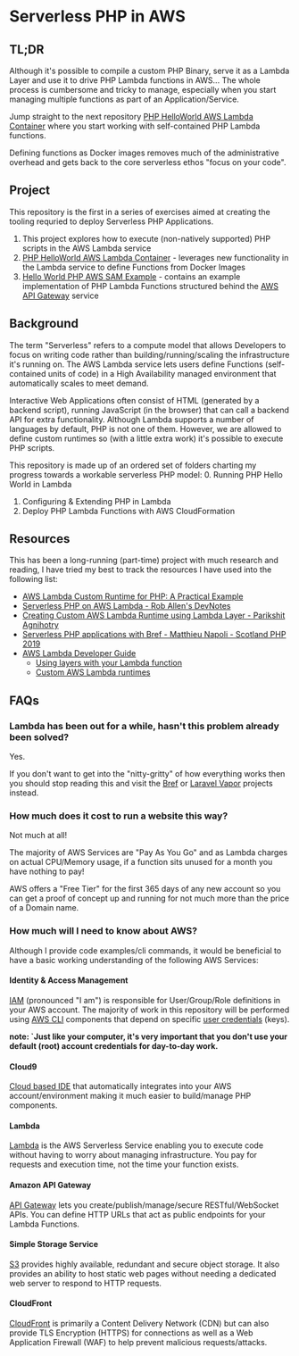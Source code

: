 # Serverless PHP in AWS
## TL;DR
Although it's possible to compile a custom PHP Binary, serve it as a Lambda Layer and use it to drive PHP Lambda functions in AWS...  The whole process is cumbersome and tricky to manage, especially when you start managing multiple functions as part of an Application/Service.

Jump straight to the next repository [PHP HelloWorld AWS Lambda Container](https://github.com/DanielCraigie/hello-world-php-aws-lambda-container) where you start working with self-contained PHP Lambda functions.

Defining functions as Docker images removes much of the administrative overhead and gets back to the core serverless ethos "focus on your code".

## Project
This repository is the first in a series of exercises aimed at creating the tooling requried to deploy Serverless PHP Applications.

1. This project explores how to execute (non-natively supported) PHP scripts in the AWS Lambda service
2. [PHP HelloWorld AWS Lambda Container](https://github.com/DanielCraigie/hello-world-php-aws-lambda-container) - leverages new functionality in the Lambda service to define Functions from Docker Images
3. [Hello World PHP AWS SAM Example]() - contains an example implementation of PHP Lambda Functions structured behind the [AWS API Gateway](https://aws.amazon.com/api-gateway/) service

## Background
The term "Serverless" refers to a compute model that allows Developers to focus on writing code rather than building/running/scaling the infrastructure it's running on.
The AWS Lambda service lets users define Functions (self-contained units of code) in a High Availability managed environment that automatically scales to meet demand.

Interactive Web Applications often consist of HTML (generated by a backend script), running JavaScript (in the browser) that can call a backend API for extra functionality.
Although Lambda supports a number of languages by default, PHP is not one of them.
However, we are allowed to define custom runtimes so (with a little extra work) it's possible to execute PHP scripts.

This repository is made up of an ordered set of folders charting my progress towards a workable serverless PHP model:
0. Running PHP Hello World in Lambda
1. Configuring & Extending PHP in Lambda
2. Deploy PHP Lambda Functions with AWS CloudFormation

## Resources

This has been a long-running (part-time) project with much research and reading, I have tried my best to track the resources I have used into the following list:

- [AWS Lambda Custom Runtime for PHP: A Practical Example](https://aws.amazon.com/blogs/apn/aws-lambda-custom-runtime-for-php-a-practical-example/)
- [Serverless PHP on AWS Lambda - Rob Allen's DevNotes](https://akrabat.com/serverless-php-on-aws-lamda/)
- [Creating Custom AWS Lambda Runtime using Lambda Layer - Parikshit Agnihotry](http://p.agnihotry.com/post/php_aws_lambda_runtime/)
- [Serverless PHP applications with Bref - Matthieu Napoli - Scotland PHP 2019](https://www.youtube.com/watch?v=oIOJulJlCb4)
- [AWS Lambda Developer Guide](https://docs.aws.amazon.com/lambda/latest/dg/welcome.html)
  - [Using layers with your Lambda function](https://docs.aws.amazon.com/lambda/latest/dg/invocation-layers.html)
  - [Custom AWS Lambda runtimes](https://docs.aws.amazon.com/lambda/latest/dg/runtimes-custom.html)

## FAQs

### Lambda has been out for a while, hasn't this problem already been solved?

Yes.

If you don't want to get into the "nitty-gritty" of how everything works then you should stop reading this and visit the [Bref](https://bref.sh/) or [Laravel Vapor](https://vapor.laravel.com/) projects instead.

### How much does it cost to run a website this way?

Not much at all!

The majority of AWS Services are "Pay As You Go" and as Lambda charges on actual CPU/Memory usage, if a function sits unused for a month you have nothing to pay!

AWS offers a "Free Tier" for the first 365 days of any new account so you can get a proof of concept up and running for not much more than the price of a Domain name.

### How much will I need to know about AWS?

Although I provide code examples/cli commands, it would be beneficial to have a basic working understanding of the following AWS Services:

#### Identity & Access Management
[IAM](https://aws.amazon.com/iam/) (pronounced "I am") is responsible for User/Group/Role definitions in your AWS account.
The majority of work in this repository will be performed using [AWS CLI](https://aws.amazon.com/cli/) components that depend on specific [user credentials](https://docs.aws.amazon.com/general/latest/gr/aws-sec-cred-types.html#access-keys-and-secret-access-keys) (keys).

**note: `Just like your computer, it's very important that you don't use your default (root) account credentials for day-to-day work.**

#### Cloud9

[Cloud based IDE](https://aws.amazon.com/cloud9/) that automatically integrates into your AWS account/environment making it much easier to build/manage PHP components.

#### Lambda
[Lambda](https://aws.amazon.com/lambda/) is the AWS Serverless Service enabling you to execute code without having to worry about managing infrastructure.
You pay for requests and execution time, not the time your function exists.

#### Amazon API Gateway
[API Gateway](https://aws.amazon.com/api-gateway/) lets you create/publish/manage/secure RESTful/WebSocket APIs.
You can define HTTP URLs that act as public endpoints for your Lambda Functions. 

#### Simple Storage Service
[S3](https://aws.amazon.com/s3/) provides highly available, redundant and secure object storage.
It also provides an ability to host static web pages without needing a dedicated web server to respond to HTTP requests.

#### CloudFront
[CloudFront](https://aws.amazon.com/cloudfront/) is primarily a Content Delivery Network (CDN) but can also provide TLS Encryption (HTTPS) for connections as
well as a Web Application Firewall (WAF) to help prevent malicious requests/attacks.

